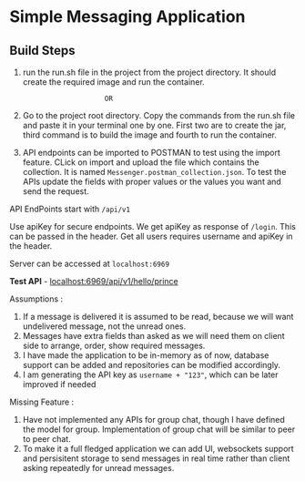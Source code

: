 # **Simple Messaging Application**

## Build Steps

 1. run the run.sh file in the project from the project directory. It should create the required image and run the container.

                            OR
 2. Go to the project root directory. Copy the commands from the run.sh file and paste it in your terminal one by one. First two are to create the jar, third command is to build the image and fourth to run the container.
 3. API endpoints can be imported to POSTMAN to test using the import feature. CLick on import and upload the file which contains the collection. It is named `Messenger.postman_collection.json`. To test the APIs update the fields with proper values or the values you want and send the request.
 

API EndPoints start with `/api/v1`

Use apiKey for secure endpoints. We get apiKey as response of `/login`. This can be passed in the header. Get all users requires username and apiKey in the header.

Server can be accessed at `localhost:6969`

**Test API** - [localhost:6969/api/v1/hello/prince]()

Assumptions : 
1. If a message is delivered it is assumed to be read, because we will want undelivered message, not the unread ones.
2. Messages have extra fields than asked as we will need them on client side to arrange, order, show required messages.
3. I have made the application to be in-memory as of now, database support can be added and repositories can be modified accordingly.
4. I am generating the API key as `username + "123"`, which can be later improved if needed

Missing Feature :
1. Have not implemented any APIs for group chat, though I have defined the model for group. Implementation of group chat will be similar to peer to peer chat. 
2. To make it a full fledged application we can add UI, websockets support and persisitent storage to send messages in real time rather than client asking repeatedly for unread messages.
